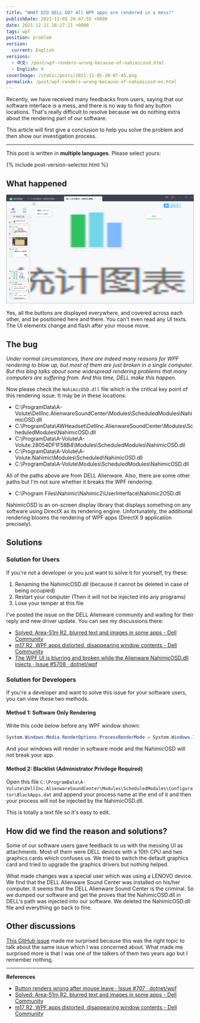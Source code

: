```yaml
---
title: "WHAT DID DELL DO? All WPF apps are rendered in a mess!"
publishDate: 2021-11-05 20:47:55 +0800
date: 2021-12-21 16:27:11 +0800
tags: wpf
position: problem
version:
  current: English
versions:
  - 中文: /post/wpf-renders-wrong-because-of-nahimicosd.html
  - English: #
coverImage: /static/posts/2021-11-05-20-07-45.png
permalink: /post/wpf-renders-wrong-because-of-nahimicosd-en.html
---
```


Recently, we have received many feedbacks from users, saying that our software interface is a mess, and there is no way to find any button locations. That's really difficult to resolve because we do nothing extra about the rendering part of our software.

This article will first give a conclusion to help you solve the problem and then show our investigation process.

---

This post is written in **multiple languages**. Please select yours:

{% include post-version-selector.html %}

<div id="toc"></div>

## What happened

![the UI in a mess](/static/posts/2021-11-05-20-07-45.png)

Yes, all the buttons are displayed everywhere, and covered across each other, and be positioned here and there. You can't even read any UI texts. The UI elements change and flash after your mouse move.

## The bug

*Under normal circumstances, there are indeed many reasons for WPF rendering to blow up, but most of them are just broken in a single computer. But this blog talks about some widespread rendering problems that many computers are suffering from. And this time, DELL make this happen.*

Now please check the `NahimicOSD.dll` file which is the critical key point of this rendering issue. It may be in these locations:

* C:\ProgramData\A-Volute\DellInc.AlienwareSoundCenter\Modules\ScheduledModules\NahimicOSD.dll
* C:\ProgramData\AWHeadset\DellInc.AlienwareSoundCenter\Modules\ScheduledModules\NahimicOSD.dll
* C:\ProgramData\A-Volute\A-Volute.28054DF1F58B4\Modules\ScheduledModules\NahimicOSD.dll
* C:\ProgramData\A-Volute\A-Volute.Nahimic\Modules\Scheduled\NahimicOSD.dll
* C:\ProgramData\A-Volute\Modules\ScheduledModules\NahimicOSD.dll

All of the paths above are from DELL Alienware. Also, there are some other paths but I'm not sure whether it breaks the WPF rendering.

* C:\Program Files\Nahimic\Nahimic2\UserInterface\Nahimic2OSD.dll

NahimicOSD is an on-screen display library that displays something on any software using DirectX as its rendering engine. Unfortunately, the additional rendering blooms the rendering of WPF apps (DirectX 9 application precisely).

## Solutions

### Solution for Users

If you're not a developer or you just want to solve it for yourself, try these:

1. Renaming the NahimicOSD.dll (because it cannot be deleted in case of being occupied)
2. Restart your computer (Then it will not be injected into any programs)
3. Lose your temper at this file

I've posted the issue on the DELL Alienware community and waiting for their reply and new driver update. You can see my discussions there:

* [Solved: Area-51m R2, blurred text and images in some apps - Dell Community](https://www.dell.com/community/Alienware/Area-51m-R2-blurred-text-and-images-in-some-apps/m-p/8073108#M47622)
* [m17 R2, WPF apps distorted, disappearing window contents - Dell Community](https://www.dell.com/community/Alienware/m17-R2-WPF-apps-distorted-disappearing-window-contents/m-p/8069137#M47499)
* [The WPF UI is blurring and broken while the Alienware NahimicOSD.dll injects · Issue #5708 · dotnet/wpf](https://github.com/dotnet/wpf/issues/5708)

### Solution for Developers

If you're a developer and want to solve this issue for your software users, you can view these two methods.

#### Method 1: Software Only Rendering

Write this code below before any WPF window shown:

```csharp
System.Windows.Media.RenderOptions.ProcessRenderMode = System.Windows.Interop.RenderMode.SoftwareOnly;
```

And your windows will render in software mode and the NahimicOSD will not break your app.

#### Method 2: Blacklist (Administrator Privilege Required)

Open this file `C:\ProgramData\A-Volute\DellInc.AlienwareSoundCenter\Modules\ScheduledModules\Configurator\BlackApps.dat` and append your process name at the end of it and then your process will not be injected by the NahimicOSD.dll.

This is totally a text file so it's easy to edit.

## How did we find the reason and solutions?

Some of our software users gave feedback to us with the messing UI as attachments. Most of them were DELL devices with a 10th CPU and two graphics cards which confuses us. We tried to switch the default graphics card and tried to upgrade the graphics drivers but nothing helped.

What made changes was a special user which was using a LENOVO device. We find that the DELL Alienware Sound Center was installed on his/her computer. It seems that the DELL Alienware Sound Center is the criminal. So we dumped our software and get the proves that the NahimicOSD.dll in DELL's path was injected into our software. We deleted the NahimicOSD.dll file and everything go back to fine.

## Other discussions

[This GitHub issue](https://github.com/dotnet/wpf/issues/707) made me surprised because this was the right topic to talk about the same issue which I was concerned about. What made me surprised more is that I was one of the talkers of them two years ago but I remember nothing.

---

**References**

- [Button renders wrong after mouse leave · Issue #707 · dotnet/wpf](https://github.com/dotnet/wpf/issues/707)
- [Solved: Area-51m R2, blurred text and images in some apps - Dell Community](https://www.dell.com/community/Alienware/Area-51m-R2-blurred-text-and-images-in-some-apps/m-p/8073108#M47622)
- [m17 R2, WPF apps distorted, disappearing window contents - Dell Community](https://www.dell.com/community/Alienware/m17-R2-WPF-apps-distorted-disappearing-window-contents/m-p/8069137#M47499)


